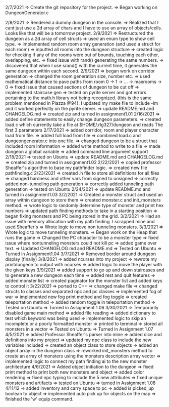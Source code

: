 2/7/2021
    => Create the git repository for the project.
    => Began working on DungeonGenerator.c

2/8/2021
    => Rendered a dummy dungeon in the console.
    => Realized that I cant just use a 2d array of chars and I have to use an array of objects/cells. Looks like that will be a tomorrow project.
2/9/2021
    => Restructured the dungeon as a 2d array of cell structs
    => used an enum type to show cell type.
    => implemented random room array generation (and used a struct for each room)
    => inputted all rooms into the dungeon structure
    => created logic for checking if any of the rooms were out of bounds, touching each other, overlapping, etc.
    => fixed issue with rand() generating the same numbers.
    => discovered that when I use srand() with the current time, it generates the same dungeon within each second.
2/9/2021
    => began work on corridor generation
    => changed the room generation size, number etc.
    => used mathematical distance to pave paths from room 0 -> 1 -> ... -> maxrooms -> 0
    => fixed issue that caused sections of dungeon to be cut off
    => implemented staircase gen
    => tested on pyrite server and got errors pertaining to the math.h library not being recognized. (this is the same problem mentioned in Piazza @94). I updated my make file to include -lm and it worked perfectly on the pyrite server.
    => update README.md and CHANGELOG.md
    => created zip and turned in assignment1.01
2/16/2021
    => added define statements to easily change dungeon parameters.
    => created load.c which currently take a file at $HOME/.rlg327/dungeon and reads The first 3 parameters
2/17/2021
    => added corridor, room and player character load from file.
    => added full load from file
    => combined load.c and dungeongenerator.c into one file.
    => changed dungeon to be a struct that included room information
    => added write method to write to a file
    => made dungeon a global variable
    => added command line argument support
2/18/2021
    => tested on Ubuntu
    => update README.md and CHANGELOG.md
    => created zip and turned in assignment1.02
2/22/2021
    => copied professor Sheaffer's algorithm to base my pathfinder logic.
    => created new file pathfinding.c
2/23/2021
    => created .h file to store all definitions for all files
    => changed hardness and other vars from signed to unsigned
    => correctly added non-tunneling path generation
    => correctly added tunneling path generation
    => tested on Ubuntu
2/24/2021
    => update README.md and turned in assignment1.03
3/2/2021
    => Created a monster struct and used an array within dungeon to store them
    => created monster.c and init_monsters method.
    => wrote logic to randomly determine type of monster and print hex numbers
    => updated path finding methods to take in a starting position
    => began fixing monsters and PC being stored in the grid.
3/2/2021
    => Had an issue with memory allocation with my path finding. I scrapped mine and used Sheaffer's
    => Wrote logic to move non tunneling monsters.
3/3/2021
    => Wrote logic to move tunneling monsters.
    => Began work on the Heap that runs the game
    => Changed the PC character to be a monster type
    => fixed issue where nontunneling monsters could not kill pc
    => added game over text.
    => Updated CHANGELOG.md and README.md
    => Tested on Ubuntu
    => Turned in Assignment1.04
3/7/2021
    => Removed border around dungeon display (finally)
3/8/2021
    => added ncurses into my project
    => rewrote my printdungeon to output with ncurses
    => added logic to move the player with the given keys
3/9/2021
    => added support to go up and down staircases and to generate a new dungeon each time
    => added rest and quit features
    => added monster list
    => created paginator for the monster list and added keys to control it
3/22/2021
    => ported to C++
    => changed make file
    => changed structs to classes and separated npc and pc classes
    => implemented fog of war
    => implemented new fog print method and fog toggle
    => created teleportation method
    => added random toggle in teleportation method
    => Tested on Ubuntu
    => Turned in Assignment 1.06
3/30/2021
    => Temporarily disabled game main method
    => added file reading
    => added dictionary to test which keyword was being used
    => implemented logic to skip an incomplete or a poorly formatted monster
    => printed to terminal
    => stored all monsters in a vector
    => Tested on Ubuntu
    => Turned in Assignment 1.07
4/5/2021
    => added Professor Sheaffer's parser into mine
    => added dice and definitions into my project
    => updated my npc class to include the new variables included
    => created an object class to store objects
    => added an object array in the dungeon class
    => reworked init_monsters method to create an array of monsters using the monsters description array vector
    => implemented logic to connect my path finding ai to the new monster architecture
4/6/2021
    => Added object initiation to the dungeon
    => fixed print method to print both new monsters and object
    => added color rendering
    => fixed npc typing to include the 5 new attributes
    => fixed unique monsters and artifacts
    => tested on Ubuntu
    => turned in Assignment 1.08
4/11/12
    => added inventory and carry space to pc
    => added is picked_up boolean to object
    => implemented auto pick up for objects on the map
    => finished the 'w' equip command.
